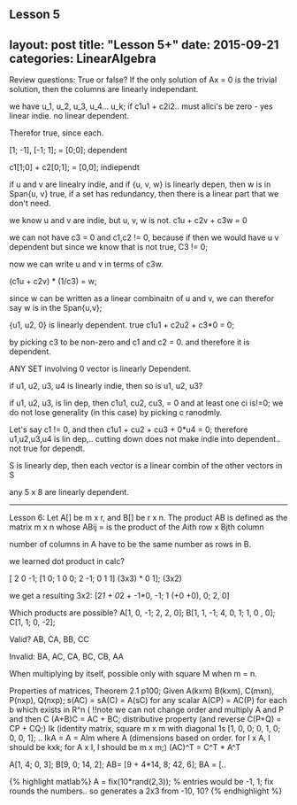 Lesson 5 
---
layout: post
title:  "Lesson 5+"
date:   2015-09-21
categories: LinearAlgebra
---
Review questions:
True or false? If the only solution of Ax = 0 is the trivial solution, then the columns are linearly independant.

we have u_1, u_2, u_3, u_4... u_k;
if c1u1 + c2i2.. must allci's be zero - yes linear indie. no linear dependent.

Therefor true, since each.

[1; -1], [-1; 1]; = [0;0];
dependent

c1[1;0] + c2[0;1]; = [0,0];
indiependt

if u and v are linealry indie, and if {u, v, w} is linearly depen, then w is in Span{u, v}
true, if a set has redundancy, then there is a linear part that we don't need.

we know u and v are indie, but u, v, w is not.
c1u + c2v + c3w = 0

we can not have c3 = 0 and c1,c2 != 0,  because
if then we would have u v dependent but since we know that is not true, C3 != 0;

now we can write u and v in terms of c3w.

(c1u + c2v) * (1/c3) = w;

since w can be written as a linear combinaitn of u and v, we can therefor say w is in the Span{u,v};

{u1, u2, 0} is linearly dependent.
true 
c1u1 + c2u2 + c3*0 = 0;

by picking c3 to be non-zero and c1 and c2 = 0.
and therefore it is dependent.

ANY SET involving 0 vector is linearly Dependent.	

if u1, u2, u3, u4 is linearly indie, then so is u1, u2, u3?

if u1, u2, u3, is lin dep, then c1u1, cu2, cu3, = 0 and at least one ci is!=0;
we do not lose generality (in this case) by picking c ranodmly.

Let's say c1 != 0, and then
c1u1 + cu2 + cu3 + 0*u4 = 0;
therefore u1,u2,u3,u4 is lin dep,.. cutting down does not make indie into dependent.. not true for dependt. 

S is linearly dep, then each vector is a linear combin of the other vectors in S

any 5 x 8 are linearly dependent.

------------------------------------------------------

Lesson 6:
Let A[] be m x r, and B[] be r x n. The product AB is defined as the matrix m x n whose ABij = is the product of the Aith row x Bjth column

number of columns in A have to be the same number as rows in B.

we learned dot product in calc?

[ 2 0 -1; 			[1 0;
  1 0 0; 			 2 -1;
  0 1 1] (3x3) *  0 1]; (3x2)

we get a resulting 3x2:
[2*1 + 0*2 + -1*0, -1;
1 (+0 +0), 0;
2, 0]

Which products are possible?
A[1, 0, -1; 2, 2, 0]; B[1, 1, -1; 4, 0, 1; 1, 0 , 0]; C[1, 1; 0, -2];

Valid?
AB, CA, BB, CC

Invalid:
BA, AC, CA, BC, CB, AA

When multiplying by itself, possible only with square M[](mxn) when m  = n.

Properties of matrices, Theorem 2.1 p100; Given A(kxm) B(kxm), C(mxn), P(nxp), Q(nxp);
s(AC) = sA(C) = A(sC) for any scalar
A(CP) = AC(P) for each b which exists in R^n (
!!note we can not change order and multiply A and P and then C
(A+B)C = AC + BC; distributive property (and reverse C(P+Q) = CP + CQ;)
Ik (identity matrix, square m x m with  diagonal 1s [1, 0, 0; 0, 1, 0; 0, 0, 1]; .. 
IkA = A = AIm where A[](kxm) (dimensions based on order. for I x A, I should be kxk; for A x I, I should be m x m;)
(AC)^T = C^T * A^T

A[1, 4; 0, 3]; B[9, 0; 14, 2]; AB= [9 + 4*14, 8; 42, 6]; BA = [..

{% highlight matlab%}
A = fix(10*rand(2,3)); % entries would be -1, 1; fix rounds the numbers.. so generates a 2x3 from -10, 10?
{% endhighlight %}
 
